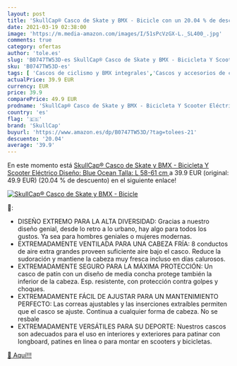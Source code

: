 ```yaml
---
layout: post
title: 'SkullCap® Casco de Skate y BMX - Bicicle con un 20.04 % de descuento'
date: 2021-03-19 02:38:00
image: 'https://m.media-amazon.com/images/I/51sPcVzGX-L._SL400_.jpg'
comments: true
category: ofertas
author: 'tole.es'
slug: 'B0747TW53D-es SkullCap® Casco de Skate y BMX - Bicicleta Y Scooter...'
sku: 'B0747TW53D-es'
tags: [ 'Cascos de ciclismo y BMX integrales','Cascos y accesorios de ciclismo','Ciclismo','Deportes y aire libre','bicicleta','skullcap', ]
actualPrice: 39.9 EUR
currency: EUR
price: 39.9
comparePrice: 49.9 EUR
prodname: 'SkullCap® Casco de Skate y BMX - Bicicleta Y Scooter Eléctrico  Diseño: Blue Ocean  Talla: L  58-61 cm '
country: 'es'
flag: '🇪🇸'
brand: 'SkullCap'
buyurl: 'https://www.amazon.es/dp/B0747TW53D/?tag=tolees-21'
descuento: '20.04'
average: '39.9'
---
```


En este momento está [SkullCap® Casco de Skate y BMX - Bicicleta Y Scooter Eléctrico  Diseño: Blue Ocean  Talla: L  58-61 cm ](https://www.amazon.es/dp/B0747TW53D/?tag=tolees-21) a 39.9 EUR (original: 49.9 EUR) (20.04 %  de descuento) en el siguiente enlace!

[![SkullCap® Casco de Skate y BMX - Bicicle](https://m.media-amazon.com/images/I/51sPcVzGX-L._SL400_.jpg)](https://www.amazon.es/dp/B0747TW53D/?tag=tolees-21)

🔎:

- DISEÑO EXTREMO PARA LA ALTA DIVERSIDAD: Gracias a nuestro diseño genial, desde lo retro a lo urbano, hay algo para todos los gustos. Ya sea para hombres geniales o mujeres modernas.
- EXTREMADAMENTE VENTILADA PARA UNA CABEZA FRÍA: 8 conductos de aire extra grandes proveen suficiente aire bajo el casco. Reduce la sudoración y mantiene la cabeza muy fresca incluso en días calurosos.
- EXTREMADAMENTE SEGURO PARA LA MÁXIMA PROTECCIÓN: Un casco de patín con un diseño de media concha protege también la inferior de la cabeza. Esp. resistente, con protección contra golpes y choques.
- EXTREMADAMENTE FÁCIL DE AJUSTAR PARA UN MANTENIMIENTO PERFECTO: Las correas ajustables y las inserciones extraíbles permiten que el casco se ajuste. Continua a cualquier forma de cabeza. No se resbale
- EXTREMADAMENTE VERSÁTILES PARA SU DEPORTE: Nuestros cascos son adecuados para el uso en interiores y exteriores para patinar con longboard, patines en línea o para montar en scooters y bicicletas.

[🛒 Aquí!!!](https://www.amazon.es/dp/B0747TW53D/?tag=tolees-21)
